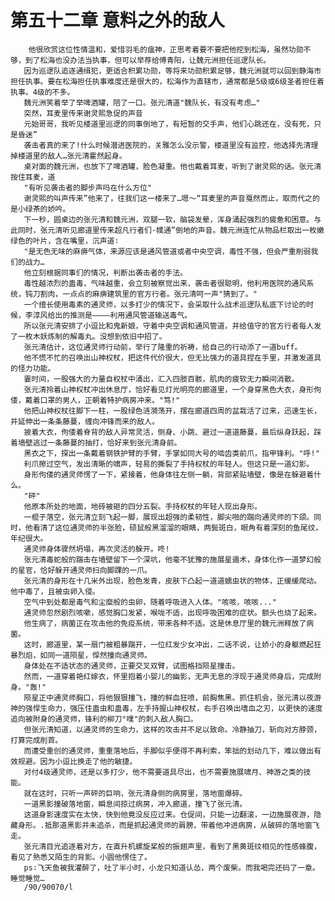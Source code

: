 # 第五十二章 意料之外的敌人
        他很欣赏这位性情温和，爱惜羽毛的瘟神，正思考着要不要把他挖到松海，虽然功勋不够，到了松海也没办法当执事，但可以举荐给傅青阳，让魏元洲担任巡逻队长。
       因为巡逻队追逐通缉犯，更适合积累功勋，等将来功勋积累足够，魏元洲就可以回到静海市担任执事。要在松海担任执事难度还是很大的，松海作为直辖市，通常都是5级或6级圣者担任着执事。4级的不多。
       魏元洲笑着举了举啤酒罐，陪了一口。张元清道"魏队长，有没有考虑…"
       突然，耳麦里传来谢灵熙急促的声音
       元始哥哥，我听见楼道里巡逻的同事倒地了，有短暂的交手声，他们心跳还在，没有死，只是昏迷”
       袭击者真的来了!什么时候潜进医院的，关雅怎么没示警，楼道里没有监控，他选择先清理掉楼道里的敌人…张元清霍然起身。
       桌对面的魏元洲，也放下了啤酒罐，脸色凝重。他也戴着耳麦，听到了谢灵熙的话。张元清按住耳麦，道
       "有听见袭击者的脚步声吗在什么方位"
       谢灵熙的叫声传来”他来了，往我们这一楼来了…嗯～“耳麦里的声音戛然而止，取而代之的是小绿茶的娇吟。
       下一秒，圆桌边的张元清和魏元洲，双腿一软，脑袋发晕，浑身涌起强烈的疲惫和困意。与此同时，张元清听见廊道里传来超凡行者们·幞通”倒地的声音。魏元洲连忙从物品栏取出一枚嫩绿色的叶片，含在嘴里，沉声道∶
       "是无色无味的麻痹气体，来源应该是通风管道或者中央空调，毒性不强，但会严重削弱我们的战力…
       他立刻根据同事们的情况，判断出袭击者的手法。
       毒性越浓烈的蛊毒，气味越重，会立刻被察觉出来，袭击者很聪明，他利用医院的通风系统，钝刀割肉，一点点的麻痹建筑里的官方行者。张元清呵一声"猜到了。"
       一个擅长使用毒素的通灵师，以多打少的情况下，会采取什么战术巡逻队私底下讨论的时候，李淳风给出的推测是————利用通风管道输送毒气。
       所以张元清安排了小逗比和鬼新娘，守着中央空调和通风管道，并给值守的官方行者每人发了一枚木妖炼制的解毒丸。没想到依旧中招了。
       张元清估计，这位通灵师行动前，举行了隆重的祈祷，给自己的行动添了一道buff。
       他不慌不忙的召唤出山神权杖，把这件代价很大，但无比强力的道具捏在手里，并激发道具的怪力功能。
       霎时间，一股强大的力量自权杖中涌出，汇入四肢百骸，肌肉的疲软无力瞬间消散。
       张元清拎着山神权杖冲出休息厅，恰好看见灯光明亮的廊道里，一个身穿黑色大衣，身形佝偻，戴着口罩的男人，正朝着特护病房冲来。"笃!"
       他把山神权杖往脚下一柱，一股绿色涟漪荡开，摆在廊道四周的盆栽活了过来，迅速生长，并延伸出一条条藤蔓，缠向冲锋而来的敌人。
       披着大衣，佝偻着脊背的敌人异常灵活，侧身、小跳、避过一道道藤蔓，最后纵身跃起，踩着墙壁逃过一条藤蔓的抽打，恰好来到张元清身前。
       黑衣之下，探出一条戴着钢铁护臂的手臂，手掌如同大号的啮齿类前爪，指甲锋利。"呼!"
       利爪擦过空气，发出清晰的啸声，轻易的撕裂了手持权杖的年轻人。但这只是一道幻影。
       身形佝偻的通灵师愣了一下，紧接着，他身体往左侧一躺，背部紧贴墙壁，像是在躲避着什么。
       "砰"
       他原本所处的地面，地砖被砸的四分五裂。手持权杖的年轻人现出身形。
       一棍子落空，张元清立刻飞起一脚，展现出超强的柔韧性，脚尖啪的踹向通灵师的下颌。同时，他看清了这位通灵师的半张脸，硕鼠般黑溜溜的眼睛，两鬓斑白，眼角有着深刻的鱼尾纹，年纪很大。
       通灵师身体骤然坍塌，再次灵活的躲开。咚!
       张元清毒蛇般的踹击在墙壁留下一个深坑，他毫不犹豫的施展星遁术，身体化作一道梦幻般的星官，恰好躲开通灵师扫向脚踝的一爪。
       张元清的身形在十几米外出现，脸色发青，皮肤下凸起一道道蠕虫状的物体，正缓缓爬动。他中毒了，且被虫卵入侵。
       空气中到处都是毒气和尘糜般的虫卵，随着呼吸进入人体。"咳咳，咳咳..."
       通灵师忽然剧烈咳嗽，感觉胸口发紧，喉咙不适，出现呼吸困难的症状。额头也烧了起来。
       他生病了，病菌正在攻击他的免疫系统，带来各种不适。这是休息厅里的魏元洲释放了病菌。
       这时，廊道里，某一扇门被粗暴踹开，一位红发少女冲出，二话不说，让娇小的身躯燃起狂暴烈焰，如同一道陨星，悍然撞向通灵师。
       身体处在不适状态的通灵师，正要交叉双臂，试图格挡陨星撞击。
       然而，一道穿着艳红嫁衣，怀里抱着小婴儿的幽影，无声无息的浮现于通灵师身后，完成附身。"轰!"
       陨星正中通灵师胸口，将他狠狠撞飞，撞的鲜血狂喷，前胸焦黑。抓住机会，张元清以夜游神的强悍生命力，强压住蛊虫和蛊毒，左手持握山神权杖，右手召唤出嗜血之刃，以更快的速度追向被附身的通灵师，锋利的柳刀°噗"的刺入敌人胸口。
       但张元清知道，以通灵师的生命力，这样的攻击并不足以致命。冷静抽刀，斩向对方脖颈，打算完成削首。
       而遭受重创的通灵师，重重落地后，手脚似乎便得不再利索，笨拙的划动几下，难以做出有效规避。因为小逗比换走了他的敏捷。
       对付4级通灵师，还是以多打少，他不需要道具尽出，也不需要施展啸月、神游之类的技能。
       就在这时，只听一声砰的巨响，张元清身侧的病房里，落地窗爆碎。
       一道黑影撞破落地窗，瞬息间掠过病房，冲入廊道，撞飞了张元清。
       这道身影速度实在太快，快到他竟没反应过来。仓促间，只能一边翻滚，一边施展夜游，隐藏身形。.抵那道黑影并未追杀，而是抓起通灵师的肩膀，带着他冲进病房，从破碎的落地窗飞走。
       张元清目光追逐着对方，在直升机螺旋桨般的振翅声里，看到了黑黄斑纹相见的性感蜂腹，看见了熟悉又陌生的背影。小圆他愣住了。
       ps∶飞天鱼被我灌醉了，吐了半小时，小龙只知道认怂，两个废柴。而我喝完还码了一章。睡觉睡觉…
       /90/90070/l